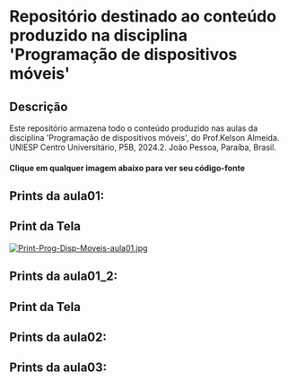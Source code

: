 # Repositório destinado ao conteúdo produzido na disciplina 'Programação de dispositivos móveis'

## Descrição
Este repositório armazena todo o conteúdo produzido nas aulas da disciplina 'Programação de dispositivos móveis', do Prof.Kelson Almeida. UNIESP Centro Universitário, P5B, 2024.2. João Pessoa, Paraíba, Brasil.


<h4><strong>Clique em qualquer imagem abaixo para ver seu código-fonte</strong></h4>

## Prints da aula01:
## Print da Tela
[![Print-Prog-Disp-Moveis-aula01.jpg](https://i.postimg.cc/fbv9rL5Q/Print-Prog-Disp-Moveis-aula01.jpg)]([https://postimg.cc/jWL2WRGM](https://github.com/SymoneBCavalcantiC/PrgrmDispositivosMoveis/blob/main/aula01/src/components/Exercicio01.js))

## Prints da aula01_2:


## Print da Tela


## Prints da aula02:


## Prints da aula03:
